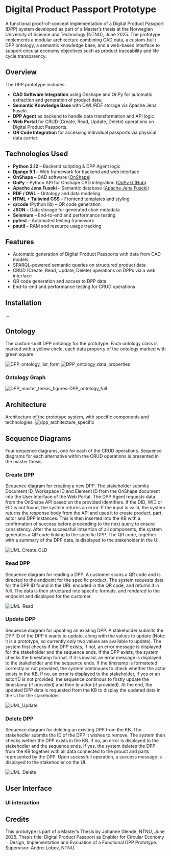 # Digital Product Passport Prototype

A functional proof-of-concept implementation of a Digital Product Passport (DPP) system developed as part of a Master’s thesis at the Norwegian University of Science and Technology (NTNU), June 2025. The prototype implements a modular architecture combining CAD data, a custom-built DPP ontology, a semantic knowledge base, and a web-based interface to support circular economy objectives such as product traceability and life cycle transparency.

## Overview

The DPP prototype includes:
- **CAD Software Integration** using Onshape and OnPy for automatic extraction and generation of product data.
- **Semantic Knowledge Base** with OWL/RDF storage via Apache Jena Fuseki.
- **DPP Agent** as backend to handle data transformation and API logic.
- **Web Portal** for CRUD (Create, Read, Update, Delete) operations on Digital Product Passports.
- **QR Code Integration** for accessing individual passports via physical data carrier.

## Technologies Used

- **Python 3.12** – Backend scripting & DPP Agent logic
- **Django 5.1** – Web framework for backend and web interface
- **OnShape** – CAD software ([OnShape](https://www.onshape.com/en/))
- **OnPy** – Python API for Onshape CAD integration ([OnPy GitHub](https://github.com/kyle-tennison/onpy))
- **Apache Jena Fuseki** – Semantic database ([Apache Jena Fuseki](https://jena.apache.org/documentation/fuseki2/))
- **RDF / OWL** – Ontology and data modeling
- **HTML + Tailwind CSS** – Frontend templates and styling
- **qrcode** (Python lib) – QR code generation
- **JSON** – Data storage for generated chair metadata
- **Selenium** – End-to-end and performance testing
- **pytest** – Automated testing framework
- **psutil** – RAM and resource usage tracking

## Features

- Automatic generation of Digital Product Passports with data from CAD models
- SPARQL-powered semantic queries on structured product data
- CRUD (Create, Read, Update, Delete) operations on DPPs via a web interface
- QR code generation and access to DPP data
- End-to-end and performance testing for CRUD operations

## Installation
...

## Ontology
The custom-built DPP ontology for the prototype. Each ontology class is marked with a yellow circle, each data property of the ontology marked with green square.

![DPP_ontology_list_form](https://github.com/user-attachments/assets/ff5b4826-b8e9-44a6-a3b3-02537a31c9bb)        ![DPP_ontology_data_properties](https://github.com/user-attachments/assets/5f456c23-7aac-498b-a896-f3929528900e)

### Ontology Graph
![DPP_master_thesis_figures-DPP_ontology_full](https://github.com/user-attachments/assets/dc77bced-65a8-4352-9a76-f7666b5eae1f)

## Architecture
Architecture of the prototype system, with specific components and technologies.
![dpp_architecture_specific](https://github.com/user-attachments/assets/7dd99166-1627-45d8-aca9-0dcd02136bd3)

## Sequence Diagrams
Four sequence diagrams, one for each of the CRUD operations. Sequence diagrams for each alternative within the CRUD operations is presented in the master thesis.

### Create DPP
Sequence diagram for creating a new DPP. The stakeholder submits Document ID, Workspace ID and Element ID from the OnShape document into the User Interface of the Web Portal. The DPP Agent requests data from the OnShape API based on the provided identifiers. If the DID, WID or EID is not found, the system returns an error. If the input is valid, the system returns the response body from the API and uses it to create product, part, actor and DPP instances. This is then inserted into the KB with a confirmation of success before proceeding to the next query to ensure consistency. After the sucsessfull intsertion of all components, the system generates a QR code linking to the specific DPP. The QR code, together with a summary of the DPP data, is displayed to the stakeholder in the UI.

![UML_Create_OLD](https://github.com/user-attachments/assets/d46e465c-93cb-43c0-804f-f1afe380e825)

### Read DPP
Sequence diagram for reading a DPP. A customer scans a QR code and is directed to the endpoint for the specific product. The system requests data for the DPP ID found in the URL encoded in the QR code, and returns it in full. The data is then structured into specific formats, and rendered to the endpoint and displayed for the customer.

![UML_Read](https://github.com/user-attachments/assets/27d3e231-a65c-4db5-952d-3162689f3966)

### Update DPP
Sequence diagram for updating an existing DPP. A stakeholder submits the DPP ID of the DPP it wants to update, along with the values to update (Note: it is a prototype, so currently only two values are available to update). The system first checks if the DPP exists, if not, an error message is displayed for the stakeholder and the sequence ends. If the DPP exists, the system checks the timestamp format. If it is invalid, an error message is displayed to the stakeholder and the sequence ends. If the timstamp is formateted correctly or not provided, the system continoues to check whether the actor exists in the KB. If no, an error is displayed to the stakeholder, if yes or an actorID is not provided, the sequence continous to firstly update the timestamp (if provided) and then te actor (if provided). At the end, the updated DPP data is requested from the KB to display the updated data in the UI for the stakeholder.

![UML_Update](https://github.com/user-attachments/assets/be11ba55-ef94-4ae5-a6ef-1fda6a72305d)

### Delete DPP
Sequence diagram for deleting an existing DPP from the KB. The stakehodler submits the ID of the DPP it wishes to remove. The system then checks wether the DPP exists in the KB. If no, an error is displayed to the stakehodler and the sequence ends. If yes, the system deletes the DPP from the KB together with all data connected to the prouct and parts represented by the DPP. Upon sucessfull operation, a success message is displayed to the stakehodler on the UI.  

![UML_Delete](https://github.com/user-attachments/assets/16acff57-5d25-4cba-9bc9-4ab17b5796e0)

## User Interface

### UI interaction

## Credits
This prototype is part of a Master’s Thesis by Johanne Glende, NTNU, June 2025. Thesis title: Digital Product Passport as Enabler for Circular Economy − Design, Implementation and Evaluation of a Functional DPP Prototype. Supervisor: Andrei Lobov, NTNU.
